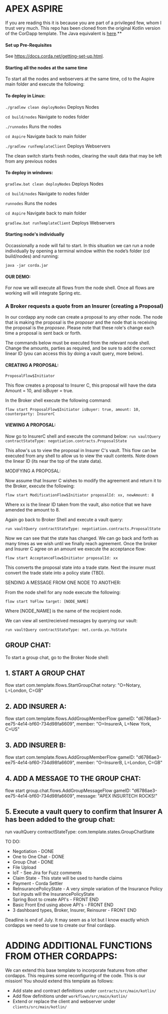 # **APEX ASPIRE**

If you are reading this it is because you are part of a privileged few, whom I trust very much.  This repo has been cloned from the original Kotlin version of the CorDapp template. The Java equivalent is
[here](https://github.com/corda/cordapp-template-java/).**

#### Set up Pre-Requisites

See https://docs.corda.net/getting-set-up.html.

#### Starting all the nodes at the same time

To start all the nodes and webservers at the same time, cd to the Aspire main folder and execute the following:


#### To deploy in Linux:

```./gradlew clean deployNodes``` Deploys Nodes

```cd build/nodes``` Navigate to nodes folder

```./runnodes``` Runs the nodes

```cd Aspire``` Navigate back to main folder

```./gradlew runTemplateClient``` Deploys Webservers


The clean switch starts fresh nodes, clearing the vault data that may be left from any previous nodes

#### To deploy in windows:

```gradlew.bat clean deployNodes``` Deploys Nodes

```cd build/nodes``` Navigate to nodes folder

```runnodes``` Runs the nodes

```cd Aspire``` Navigate back to main folder

```gradlew.bat runTemplateClient``` Deploys Webservers


#### Starting node's individually

Occassionally a node will fail to start.  In this situation we can run a node individually by opening a terminal window within the node’s folder (cd build/nodes) and running:

```java -jar corda.jar```


#### OUR DEMO:


For now we will execute all flows from the node shell. Once all flows are working will will integrate Spring etc.


### A Broker requests a quote from an Insurer (creating a Proposal) 

In our cordapp any node can create a proposal to any other node.  The node that is making the proposal is the _proposer_ and the node that is receiving the proposal is the _proposee_.  Please note that these role's change each time a proposal is sent back or forth.  

The commands below must be executed from the relevant node shell.  Change the amounts, parties as required, and be sure to add the correct linear ID (you can access this by doing a vault query, more below).


#### CREATING A PROPOSAL:

``ProposalFlow$Initiator``

This flow creates a proposal to Insurer C, this proposal will have the data Amount = 10, and isBuyer = true.

In the Broker shell execute the following command:

```flow start ProposalFlow$Initiator isBuyer: true, amount: 10, counterparty: InsurerC```


#### VIEWING A PROPOSAL:

Now go to InsurerC shell and execute the command below:
```run vaultQuery contractStateType: negotiation.contracts.ProposalState```


This allow's us to view the proposal in Insurer C's vault.  This flow can be executed from any shell to allow us to view the vault contents.  Note down the linear ID (its near the top of the state data).

MODIFYING A PROPOSAL:

Now assume that Insurer C wishes to modify the agreement and return it to the Broker, execute the following:

```flow start ModificationFlow$Initiator proposalId: xx, newAmount: 8```

Where xx is the linear ID taken from the vault, also notice that we have amended the amount to 8.

Again go back to Broker Shell and execute a vault query:

```run vaultQuery contractStateType: negotiation.contracts.ProposalState```

Now we can see that the state has changed.  We can go back and forth as many times as we wish until we finally reach agreement.  Once the broker and Insurer C agree on an amount we execute the acceptance flow:

```flow start AcceptanceFlow$Initiator proposalId: xx```

This converts the proposal state into a trade state.  Next the insurer must convert the trade state into a policy state (TBD).

SENDING A MESSAGE FROM ONE NODE TO ANOTHER:

From the node shell for any node execute the following:

```flow start YoFlow target: [NODE_NAME]```

Where [NODE_NAME] is the name of the recipient node.

We can view all sent/recieived messages by querying our vault:

```run vaultQuery contractStateType: net.corda.yo.YoState```

## GROUP CHAT:

To start a group chat, go to the Broker Node shell:

## 1. START A GROUP CHAT

flow start com.template.flows.StartGroupChat notary: "O=Notary, L=London, C=GB"

## 2. ADD INSURER A:

flow start com.template.flows.AddGroupMemberFlow gameID: "d6786ae3-ee75-4e14-bf60-734d98fa6609", member: "O=InsurerA, L=New York, C=US"

## 3. ADD INSURER B:

flow start com.template.flows.AddGroupMemberFlow gameID: "d6786ae3-ee75-4e14-bf60-734d98fa6609", member: "O=InsurerB, L=London, C=GB"

## 4. ADD A MESSAGE TO THE GROUP CHAT:

flow start group.chat.flows.AddGroupMessageFlow gameID: "d6786ae3-ee75-4e14-bf60-734d98fa6609", message: "APEX INSURTECH ROCKS!"

## 5. Execute a vault query to confirm that Insurer A has been added to the group chat:

run vaultQuery contractStateType: com.template.states.GroupChatState

TO DO:

- Negotiation - DONE
- One to One Chat - DONE
- Group Chat -  DONE
- File Upload 
- IoT - See Jira for Fuzz comments
- Claim State - This state will be used to handle claims
- Payment - Corda Settler
- ReInsurancePolicyState - A very simple variation of the Insurance Policy but inputs will the InsurancePolicyState
- Spring Boot to create API's - FRONT END
- Basic Front End using above API's - FRONT END
- 3 dashboard types, Broker, Insurer, Reinsurer - FRONT END

Deadline is end of July.  It may seem as a lot but I know exactly which cordapps we need to use to create our final cordapp.   
    
# ADDING ADDITIONAL FUNCTIONS FROM OTHER CORDAPPS:

We can extend this base template to incorporate features from other cordapps.  This requires some reconfiguring of the code.  This is our mission!  You should extend this template as follows:

* Add state and contract definitions under `contracts/src/main/kotlin/`
* Add flow definitions under `workflows/src/main/kotlin/`
* Extend or replace the client and webserver under `clients/src/main/kotlin/`
